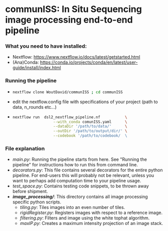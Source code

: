 # communISS: In Situ Sequencing image processing end-to-end pipeline

### What you need to have installed:
- Nextflow: https://www.nextflow.io/docs/latest/getstarted.html
- (Ana)Conda: https://conda.io/projects/conda/en/latest/user-guide/install/index.html

### Running the pipeline
- 	```bash
	nextflow clone WoutDavid/communISS ; cd communISS
	```
- edit the nextflow.config file with specifications of your project (path to data, n_rounds etc...)
- ```bash
  nextflow run  dsl2_nextflow_pipeline.nf			\
					--with_conda comunISS.yaml		\
					--dataDir '/path/to/data/'		\
					--outDir '/path/to/output/dir/' \
					--codebook '/path/to/codebook/	\
	```


### File explanation
- *main.py*: Running the pipeline starts from here. See "Running the pipeline" for instructions how to run this from command line.
- *decorators.py*: This file contains several decorators for the entire python pipeline. For end-users this will probably not be relevant, unless you want to perhaps add computation time to your pipeline usage.
- *test_space.py*: Contains testing code snippets, to be thrown away before shipment.
- ***image_processing/***: This directory contains all image processing specific python scripts.
	- *tiling.py*: Tiles images into an even number of tiles.
	- *rigidRegister.py*: Registers images with respect to a reference image.
	- *filtering.py*: Filters and image using the white tophat algorithm.
	- *maxIP.py*: Creates a maximum intensity projection of an image stack.

